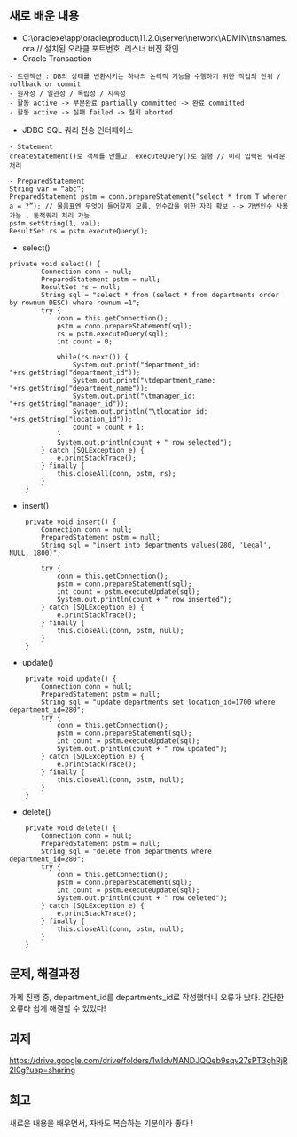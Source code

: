 ## 새로 배운 내용
- C:\oraclexe\app\oracle\product\11.2.0\server\network\ADMIN\tnsnames.ora // 설치된 오라클 포트번호, 리스너 버전 확인
- Oracle Transaction
```
- 트랜잭션 : DB의 상태를 변환시키는 하나의 논리적 기능을 수행하기 위한 작업의 단위 / rollback or commit
- 원자성 / 일관성 / 독립성 / 지속성
- 활동 active -> 부분완료 partially committed -> 완료 committed
- 활동 active -> 실패 failed -> 철회 aborted
```
- JDBC-SQL 쿼리 전송 인터페이스
```
- Statement
createStatement()로 객체를 만들고, executeQuery()로 실행 // 미리 입력된 쿼리문 처리

- PreparedStatement
String var = “abc”;
PreparedStatement pstm = conn.prepareStatement(“select * from T wherer a = ?”); // 물음표엔 무엇이 들어갈지 모름, 인수값을 위한 자리 확보 --> 가변인수 사용가능 , 동적쿼리 처리 가능
pstm.setString(1, val);
ResultSet rs = pstm.executeQuery();
```
- select()
```
private void select() {
		Connection conn = null;
		PreparedStatement pstm = null;
		ResultSet rs = null;
		String sql = "select * from (select * from departments order by rownum DESC) where rownum =1";		
		try {
			conn = this.getConnection();
			pstm = conn.prepareStatement(sql);
			rs = pstm.executeQuery(sql);	
			int count = 0;
			
			while(rs.next()) {
				System.out.print("department_id: "+rs.getString("department_id"));
				System.out.print("\tdepartment_name: "+rs.getString("department_name"));
				System.out.print("\tmanager_id: "+rs.getString("manager_id"));
				System.out.println("\tlocation_id: "+rs.getString("location_id"));
				count = count + 1;
			}			
			System.out.println(count + " row selected");									
		} catch (SQLException e) {
			e.printStackTrace();
		} finally {
			this.closeAll(conn, pstm, rs);			
		}
	}
```
- insert()
```
	private void insert() {
		Connection conn = null;
		PreparedStatement pstm = null;		
		String sql = "insert into departments values(280, 'Legal', NULL, 1800)";
		
		try {
			conn = this.getConnection();
			pstm = conn.prepareStatement(sql);
			int count = pstm.executeUpdate(sql);
			System.out.println(count + " row inserted");			
		} catch (SQLException e) {
			e.printStackTrace();
		} finally {
			this.closeAll(conn, pstm, null);			
		}
	}
```
- update()
```
	private void update() {
		Connection conn = null;
		PreparedStatement pstm = null;		
		String sql = "update departments set location_id=1700 where department_id=280";		
		try {
			conn = this.getConnection();
			pstm = conn.prepareStatement(sql);
			int count = pstm.executeUpdate(sql);
			System.out.println(count + " row updated");			
		} catch (SQLException e) {
			e.printStackTrace();
		} finally {
			this.closeAll(conn, pstm, null);			
		}
	}
```
- delete()
```
	private void delete() {
		Connection conn = null;
		PreparedStatement pstm = null;		
		String sql = "delete from departments where department_id=280";
		try {
			conn = this.getConnection();
			pstm = conn.prepareStatement(sql);
			int count = pstm.executeUpdate(sql);
			System.out.println(count + " row deleted");			
		} catch (SQLException e) {
			e.printStackTrace();
		} finally {
			this.closeAll(conn, pstm, null);			
		}
	}	
```

## 문제, 해결과정
과제 진행 중, department_id를 departments_id로 작성했더니 오류가 났다. 간단한 오류라 쉽게 해결할 수 있었다!

## 과제
<https://drive.google.com/drive/folders/1wIdvNANDJQQeb9sqv27sPT3ghRjR2l0g?usp=sharing>

## 회고
새로운 내용을 배우면서, 자바도 복습하는 기분이라 좋다 !


